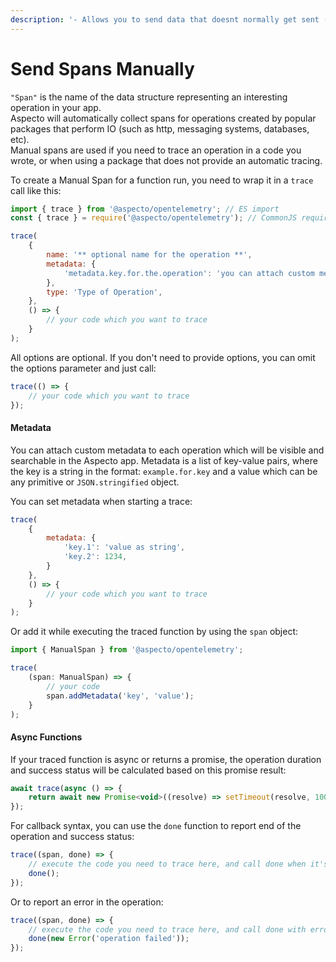 ```yaml
---
description: '- Allows you to send data that doesnt normally get sent (done manually)'
---
```


# Send Spans Manually

`"Span"` is the name of the data structure representing an interesting operation in your app. \
Aspecto will automatically collect spans for operations created by popular packages that perform IO (such as http, messaging systems, databases, etc). \
Manual spans are used if you need to trace an operation in a code you wrote, or when using a package that does not provide an automatic tracing.

To create a Manual Span for a function run, you need to wrap it in a `trace` call like this:

```javascript
import { trace } from '@aspecto/opentelemetry'; // ES import
const { trace } = require('@aspecto/opentelemetry'); // CommonJS require

trace(
    {
        name: '** optional name for the operation **',
        metadata: {
            'metadata.key.for.the.operation': 'you can attach custom metadata to the operation',
        },
        type: 'Type of Operation',
    },
    () => {
        // your code which you want to trace
    }
);
```

All options are optional. If you don't need to provide options, you can omit the options parameter and just call:

```javascript
trace(() => {
    // your code which you want to trace
});
```

#### Metadata

You can attach custom metadata to each operation which will be visible and searchable in the Aspecto app. Metadata is a list of key-value pairs, where the key is a string in the format: `example.for.key` and a value which can be any primitive or `JSON.stringified` object.

You can set metadata when starting a trace:

```javascript
trace(
    {
        metadata: {
            'key.1': 'value as string',
            'key.2': 1234,
        }
    },
    () => {
        // your code which you want to trace
    }
);
```

Or add it while executing the traced function by using the `span` object:

```javascript
import { ManualSpan } from '@aspecto/opentelemetry';

trace(
    (span: ManualSpan) => {
        // your code
        span.addMetadata('key', 'value');
    }
);
```

#### Async Functions

If your traced function is async or returns a promise, the operation duration and success status will be calculated based on this promise result:

```javascript
await trace(async () => {
    return await new Promise<void>((resolve) => setTimeout(resolve, 1000));
});
```

For callback syntax, you can use the `done` function to report end of the operation and success status:

```javascript
trace((span, done) => {
    // execute the code you need to trace here, and call done when it's ended
    done();
});
```

Or to report an error in the operation:

```javascript
trace((span, done) => {
    // execute the code you need to trace here, and call done with error to report failure
    done(new Error('operation failed'));
});
```
